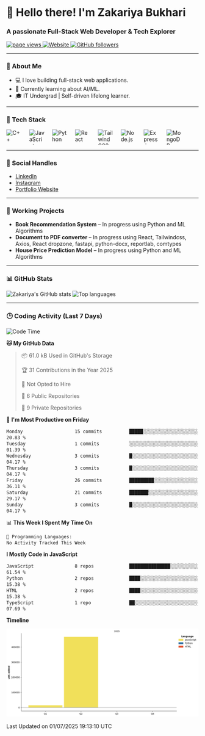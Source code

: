 <h1 align="left" id="macropower-title">👋 Hello there! I'm Zakariya Bukhari</h1>
<h3 align="left">A passionate Full-Stack Web Developer & Tech Explorer</h3>

<p align="left">
  <a href="https://github.com/Zakariya-Zahid">
    <img src="https://komarev.com/ghpvc/?username=zakariya-zahid" alt="page views" />
  </a>
  <a href="https://zakfolio-dev.vercel.app/">
    <img alt="Website" src="https://img.shields.io/website?url=https%3A%2F%2Fzakfolio-dev.vercel.app">
  </a>
  <a href="https://github.com/Zakariya-Zahid?tab=followers">
    <img alt="GitHub followers" src="https://img.shields.io/github/followers/Zakariya-Zahid?style=flat&logo=github">
  </a>
</p>



---

### 📌 About Me
- 💻 I love building full-stack web applications.
- 🌱 Currently learning about AI/ML.
- 🎓 IT Undergrad | Self-driven lifelong learner.
---

### 🧰 Tech Stack

<div align="left" style="display: flex; gap: 20px; flex-wrap: wrap;">
  <img src="https://cdn.jsdelivr.net/gh/devicons/devicon/icons/cplusplus/cplusplus-original.svg" width="40" height="40" alt="C++" />
  <img src="https://cdn.jsdelivr.net/gh/devicons/devicon/icons/javascript/javascript-original.svg" width="40" height="40" alt="JavaScript" />
  <img src="https://cdn.jsdelivr.net/gh/devicons/devicon/icons/python/python-original.svg" width="40" height="40" alt="Python" />
  <img src="https://cdn.jsdelivr.net/gh/devicons/devicon/icons/react/react-original.svg" width="40" height="40" alt="React" />
  <img src="https://uxwing.com/wp-content/themes/uxwing/download/brands-and-social-media/tailwind-css-icon.png" width="40" height="40" alt="Tailwind CSS" />
  <img src="https://cdn.jsdelivr.net/gh/devicons/devicon/icons/nodejs/nodejs-original.svg" width="40" height="40" alt="Node.js" />
  <img src="https://cdn.jsdelivr.net/gh/devicons/devicon/icons/express/express-original.svg" width="40" height="40" alt="Express.js" />
  <img src="https://cdn.jsdelivr.net/gh/devicons/devicon/icons/mongodb/mongodb-original.svg" width="40" height="40" alt="MongoDB" />
</div>


---

### 🔗 Social Handles
- [LinkedIn](https://www.linkedin.com/in/zakariya-bukhari-a8481a31a/)
- [Instagram](https://www.instagram.com/zakariya_bukhari/)
- [Portfolio Website](https://zakfolio-dev.vercel.app)
---

### 🚀 Working Projects
- **Book Recommendation System** – In progress using Python and ML Algorithms
- **Document to PDF converter** – In progress using React, Tailwindcss, Axios, React dropzone, fastapi, python-docx, reportlab, comtypes
- **House Price Prediction Model** – In progress using Python and ML Algorithms

---

### 📊 GitHub Stats

<p align="left">
  <img src="https://github-readme-stats.vercel.app/api?username=Zakariya-Zahid&show_icons=true&theme=radical" alt="Zakariya's GitHub stats" />
  <img src="https://github-readme-stats.vercel.app/api/top-langs/?username=Zakariya-Zahid&layout=compact&theme=radical" alt="Top languages" />
</p>

---

### 🕒 Coding Activity (Last 7 Days)

<!--START_SECTION:waka-->
![Code Time](http://img.shields.io/badge/Code%20Time-41%20hrs%2018%20mins-blue)

**🐱 My GitHub Data** 

> 📦 61.0 kB Used in GitHub's Storage 
 > 
> 🏆 31 Contributions in the Year 2025
 > 
> 🚫 Not Opted to Hire
 > 
> 📜 6 Public Repositories 
 > 
> 🔑 9 Private Repositories 
 > 
📅 **I'm Most Productive on Friday** 

```text
Monday                   15 commits          █████░░░░░░░░░░░░░░░░░░░░   20.83 % 
Tuesday                  1 commits           ░░░░░░░░░░░░░░░░░░░░░░░░░   01.39 % 
Wednesday                3 commits           █░░░░░░░░░░░░░░░░░░░░░░░░   04.17 % 
Thursday                 3 commits           █░░░░░░░░░░░░░░░░░░░░░░░░   04.17 % 
Friday                   26 commits          █████████░░░░░░░░░░░░░░░░   36.11 % 
Saturday                 21 commits          ███████░░░░░░░░░░░░░░░░░░   29.17 % 
Sunday                   3 commits           █░░░░░░░░░░░░░░░░░░░░░░░░   04.17 % 
```


📊 **This Week I Spent My Time On** 

```text
💬 Programming Languages: 
No Activity Tracked This Week
```

**I Mostly Code in JavaScript** 

```text
JavaScript               8 repos             ███████████████░░░░░░░░░░   61.54 % 
Python                   2 repos             ████░░░░░░░░░░░░░░░░░░░░░   15.38 % 
HTML                     2 repos             ████░░░░░░░░░░░░░░░░░░░░░   15.38 % 
TypeScript               1 repo              ██░░░░░░░░░░░░░░░░░░░░░░░   07.69 % 
```



**Timeline**

![Lines of Code chart](https://raw.githubusercontent.com/Zakariya-Zahid/Zakariya-Zahid/main/assets/bar_graph.png)


 Last Updated on 01/07/2025 19:13:10 UTC
<!--END_SECTION:waka-->
